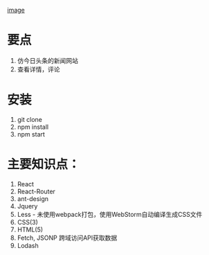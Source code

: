 [image](https://github.com/qilovehua/react-ant-design/tree/master/public/image/antd.png)
 
# 要点
1. 仿今日头条的新闻网站
1. 查看详情，评论

# 安装
1. git clone
1. npm install
1. npm start

# 主要知识点：
1. React
1. React-Router
1. ant-design
1. Jquery
1. Less - 未使用webpack打包，使用WebStorm自动编译生成CSS文件
1. CSS(3)
1. HTML(5)
1. Fetch, JSONP 跨域访问API获取数据
1. Lodash

